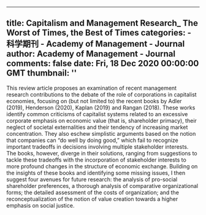 
---
title: Capitalism and Management Research_ The Worst of Times, the Best of Times
categories: 
    - 科学期刊
    - Academy of Management - Journal
author: Academy of Management - Journal
comments: false
date: Fri, 18 Dec 2020 00:00:00 GMT
thumbnail: ''
---

<div>   
<p>This review article proposes an examination of recent management research contributions to the debate of the role of corporations in capitalist economies, focusing on (but not limited to) the recent books by Adler (2019), Henderson (2020), Kaplan (2019) and Rangan (2018). These works identify common criticisms of capitalist systems related to an excessive corporate emphasis on economic value (that is, shareholder primacy), their neglect of societal externalities and their tendency of increasing market concentration. They also eschew simplistic arguments based on the notion that companies can “do well by doing good,” which fail to recognize important tradeoffs in decisions involving multiple stakeholder interests. The books, however, diverge in their solutions, ranging from suggestions to tackle these tradeoffs with the incorporation of stakeholder interests to more profound changes in the structure of economic exchange. Building on the insights of these books and identifying some missing issues, I then suggest four avenues for future research: the analysis of pro-social shareholder preferences, a thorough analysis of comparative organizational forms; the detailed assessment of the costs of organization; and the reconceptualization of the notion of value creation towards a higher emphasis on social justice.</p>  
</div>
            